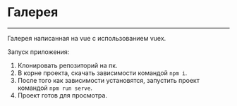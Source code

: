 # Галерея
___

Галерея написанная на vue с использованием vuex.

Запуск приложения:
1. Клонировать репозиторий на пк.
2. В корне проекта, скачать зависимости командой `npm i`.
3. После того как зависимости установятся, запустить проект командой `npm run serve`.
4. Проект готов для просмотра.